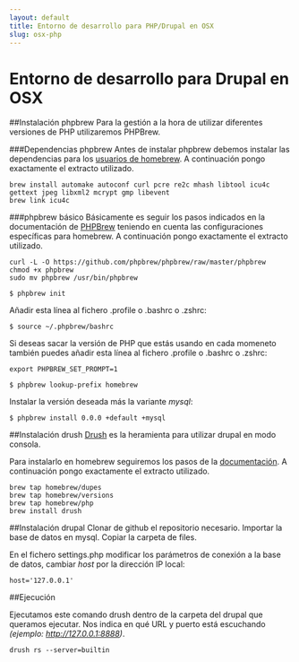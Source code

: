 ```yaml
---
layout: default
title: Entorno de desarrollo para PHP/Drupal en OSX
slug: osx-php
---
```


# Entorno de desarrollo para Drupal en OSX

##Instalación phpbrew
Para la gestión a la hora de utilizar diferentes versiones de PHP utilizaremos PHPBrew.

###Dependencias phpbrew
Antes de instalar phpbrew debemos instalar las dependencias para los [usuarios de homebrew](https://github.com/phpbrew/phpbrew/wiki/Requirement). A continuación pongo exactamente el extracto utilizado.

````
brew install automake autoconf curl pcre re2c mhash libtool icu4c gettext jpeg libxml2 mcrypt gmp libevent
brew link icu4c
````

###phpbrew básico
Básicamente es seguir los pasos indicados en la documentación de [PHPBrew](http://phpbrew.github.io/phpbrew/) teniendo en cuenta las configuraciones específicas para homebrew. A continuación pongo exactamente el extracto utilizado.

````
curl -L -O https://github.com/phpbrew/phpbrew/raw/master/phpbrew
chmod +x phpbrew
sudo mv phpbrew /usr/bin/phpbrew
````

````
$ phpbrew init
````

Añadir esta línea al fichero .profile o .bashrc o .zshrc:

````
$ source ~/.phpbrew/bashrc
````

Si deseas sacar la versión de PHP que estás usando en cada momeneto también puedes añadir esta línea al fichero .profile o .bashrc o .zshrc:

````
export PHPBREW_SET_PROMPT=1
````

````
$ phpbrew lookup-prefix homebrew
````

Instalar la versión deseada más la variante *mysql*:

````
$ phpbrew install 0.0.0 +default +mysql
````

##Instalación drush
[Drush](http://www.drush.org/en/master/) es la heramienta para utilizar drupal en modo consola.

Para instalarlo en homebrew seguiremos los pasos de la [documentación](https://www.drupal.org/node/954766). A continuación pongo exactamente el extracto utilizado.


````
brew tap homebrew/dupes
brew tap homebrew/versions
brew tap homebrew/php
brew install drush
````

##Instalación drupal
Clonar de github el repositorio necesario. Importar la base de datos en mysql. Copiar la carpeta de files.

En el fichero settings.php modificar los parámetros de conexión a la base de datos, cambiar *host* por la dirección IP local:

````
host='127.0.0.1'
````

##Ejecución

Ejecutamos este comando drush dentro de la carpeta del drupal que queramos ejecutar. Nos indica en qué URL y puerto está escuchando *(ejemplo: http://127.0.0.1:8888)*.

````
drush rs --server=builtin
````

